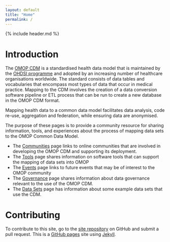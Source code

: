```yaml
---
layout: default
title: "Home"
permalink: /
---
```

{% include header.md %}

# Introduction
The [OMOP CDM](https://www.ohdsi.org/data-standardization/) is a standardised health data model that is maintained by the [OHDSI programme](https://www.ohdsi.org/) and adopted by an increasing number of healthcare organisations worldwide. The standard consists of data tables and vocabularies that encompass most types of data that occur in medical practice. Mapping to the CDM involves the creation of a data conversion software pipeline or ETL process that can be run to create a new database in the OMOP CDM format.

Mapping health data to a common data model facilitates data analysis, code re-use, aggregation and federation, while ensuring data are anonymised.

The purpose of these pages is to provide a community resource for sharing information, tools, and experiences about the process of mapping data sets to the OMOP Common Data Model.

- The [Communities](community) page links to online communities that are involved in developing the OMOP CDM and supporting its deployment.
- The [Tools](tools) page shares information on software tools that can support the mapping of data sets into OMOP
- The [Events](events) page links to future events that may be of interest to the OMOP community
- The [Governance](governance) page shares information about data governance relevant to the use of the OMOP CDM.
- The [Data Sets](datasets) page has information about some example data sets that use the CDM.

# Contributing
To contribute to this site, go to the [site repository](https://github.com/AlexKnightHDR/OMOP) on GitHub and submit a pull request. This is a [GitHub pages](https://docs.github.com/en/pages/quickstart) site using [Jekyll](https://jekyllrb.com/). 
